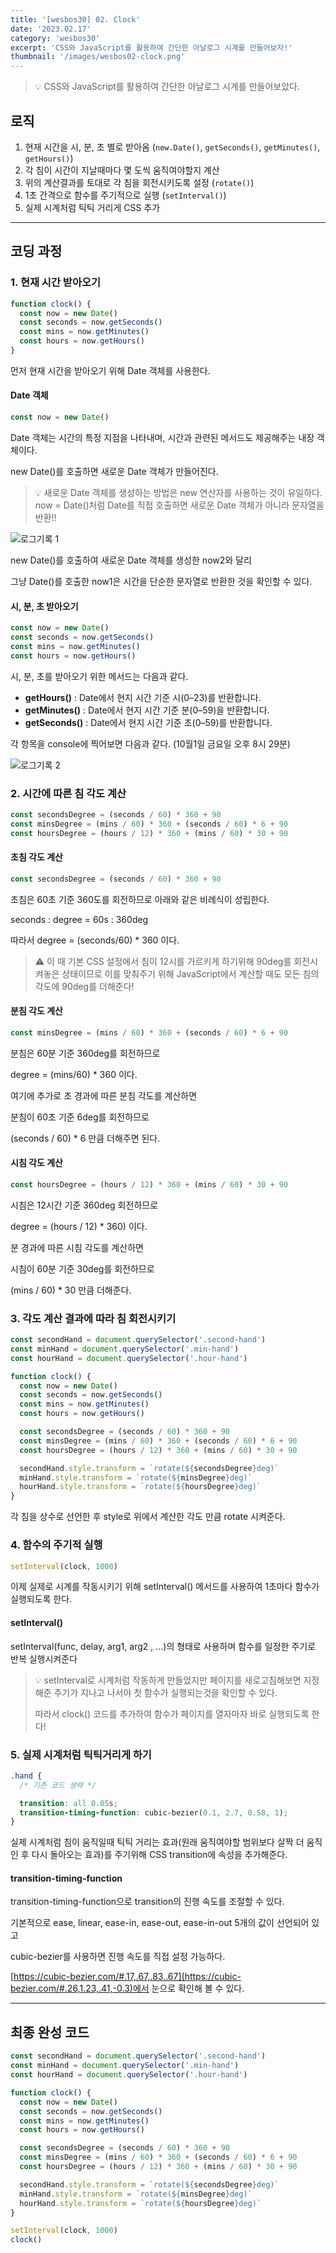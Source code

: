 ```yaml
---
title: '[wesbos30] 02. Clock'
date: '2023.02.17'
category: 'wesbos30'
excerpt: 'CSS와 JavaScript를 활용하여 간단한 아날로그 시계를 만들어보자!'
thumbnail: '/images/wesbos02-clock.png'
---
```


> 💡 CSS와 JavaScript를 활용하여 간단한 아날로그 시계를 만들어보았다.

## 로직

1. 현재 시간을 시, 분, 초 별로 받아옴 (`new.Date()`, `getSeconds()`, `getMinutes()`, `getHours()`)</br>
2. 각 침이 시간이 지날때마다 몇 도씩 움직여야할지 계산</br>
3. 위의 계산결과를 토대로 각 침을 회전시키도록 설정 (`rotate()`)</br>
4. 1초 간격으로 함수를 주기적으로 실행 (`setInterval()`)</br>
5. 실제 시계처럼 틱틱 거리게 CSS 추가</br>

---

## 코딩 과정

### 1. 현재 시간 받아오기

```jsx
function clock() {
  const now = new Date()
  const seconds = now.getSeconds()
  const mins = now.getMinutes()
  const hours = now.getHours()
}
```

먼저 현재 시간을 받아오기 위해 Date 객체를 사용한다.

#### Date 객체

```jsx
const now = new Date()
```

Date 객체는 시간의 특정 지점을 나타내며, 시간과 관련된 메서드도 제공해주는 내장 객체이다.

new Date()를 호출하면 새로운 Date 객체가 만들어진다.

> 💡 새로운 Date 객체를 생성하는 방법은 new 연산자를 사용하는 것이 유일하다.
> now = Date()처럼 Date를 직접 호출하면 새로운 Date 객체가 아니라 문자열을 반환!!

![로그기록 1](https://user-images.githubusercontent.com/87363422/156237712-9a67ff01-73ad-40cb-9ea3-182f8853bdf6.png)

new Date()를 호출하여 새로운 Date 객체를 생성한 now2와 달리

그냥 Date()를 호출한 now1은 시간을 단순한 문자열로 반환한 것을 확인할 수 있다.

#### 시, 분, 초 받아오기

```jsx
const now = new Date()
const seconds = now.getSeconds()
const mins = now.getMinutes()
const hours = now.getHours()
```

시, 분, 초를 받아오기 위한 메서드는 다음과 같다.

- **getHours()** : Date에서 현지 시간 기준 시(0–23)를 반환합니다.
- **getMinutes()** : Date에서 현지 시간 기준 분(0–59)을 반환합니다.
- **getSeconds()** : Date에서 현지 시간 기준 초(0–59)를 반환합니다.

각 항목을 console에 찍어보면 다음과 같다. (10월1일 금요일 오후 8시 29분)

![로그기록 2](https://user-images.githubusercontent.com/87363422/156191799-d9687ad7-bb67-499c-8661-9fb93d5f41fd.png)

### 2. 시간에 따른 침 각도 계산

```jsx
const secondsDegree = (seconds / 60) * 360 + 90
const minsDegree = (mins / 60) * 360 + (seconds / 60) * 6 + 90
const hoursDegree = (hours / 12) * 360 + (mins / 60) * 30 + 90
```

#### 초침 각도 계산

```jsx
const secondsDegree = (seconds / 60) * 360 + 90
```

초침은 60초 기준 360도를 회전하므로 아래와 같은 비례식이 성립한다.

seconds : degree = 60s : 360deg

따라서 degree = (seconds/60) \* 360 이다.

> ⚠️ 이 때 기본 CSS 설정에서 침이 12시를 가르키게 하기위해 90deg를 회전시켜놓은 상태이므로 이를 맞춰주기 위해 JavaScript에서 계산할 때도 모든 침의 각도에 90deg를 더해준다!

#### 분침 각도 계산

```jsx
const minsDegree = (mins / 60) * 360 + (seconds / 60) * 6 + 90
```

분침은 60분 기준 360deg를 회전하므로

degree = (mins/60) \* 360 이다.

여기에 추가로 초 경과에 따른 분침 각도를 계산하면

분침이 60초 기준 6deg를 회전하므로

(seconds / 60) \* 6 만큼 더해주면 된다.

#### 시침 각도 계산

```jsx
const hoursDegree = (hours / 12) * 360 + (mins / 60) * 30 + 90
```

시침은 12시간 기준 360deg 회전하므로

degree = (hours / 12) \* 360) 이다.

분 경과에 따른 시침 각도를 계산하면

시침이 60분 기준 30deg를 회전하므로

(mins / 60) \* 30 만큼 더해준다.

### 3. 각도 계산 결과에 따라 침 회전시키기

```jsx
const secondHand = document.querySelector('.second-hand')
const minHand = document.querySelector('.min-hand')
const hourHand = document.querySelector('.hour-hand')

function clock() {
  const now = new Date()
  const seconds = now.getSeconds()
  const mins = now.getMinutes()
  const hours = now.getHours()

  const secondsDegree = (seconds / 60) * 360 + 90
  const minsDegree = (mins / 60) * 360 + (seconds / 60) * 6 + 90
  const hoursDegree = (hours / 12) * 360 + (mins / 60) * 30 + 90

  secondHand.style.transform = `rotate(${secondsDegree}deg)`
  minHand.style.transform = `rotate(${minsDegree}deg)`
  hourHand.style.transform = `rotate(${hoursDegree}deg)`
}
```

각 침을 상수로 선언한 후 style로 위에서 계산한 각도 만큼 rotate 시켜준다.

### 4. 함수의 주기적 실행

```jsx
setInterval(clock, 1000)
```

이제 실제로 시계를 작동시키기 위해 setInterval() 메서드를 사용하여 1초마다 함수가 실행되도록 한다.

#### setInterval()

setInterval(func, delay, arg1, arg2 , ...)의 형태로 사용하며 함수를 일정한 주기로 반복 실행시켜준다

> 💡 setInterval로 시계처럼 작동하게 만들었지만 페이지를 새로고침해보면 지정해준 주기가 지나고 나서야 첫 함수가 실행되는것을 확인할 수 있다.
>
> 따라서 clock() 코드를 추가하여 함수가 페이지를 열자마자 바로 실행되도록 한다!

### 5. 실제 시계처럼 틱틱거리게 하기

```css
.hand {
  /* 기존 코드 생략 */

  transition: all 0.05s;
  transition-timing-function: cubic-bezier(0.1, 2.7, 0.58, 1);
}
```

실제 시계처럼 침이 움직일때 틱틱 거리는 효과(원래 움직여야할 범위보다 살짝 더 움직인 후 다시 돌아오는 효과)를 주기위해 CSS transition에 속성을 추가해준다.

#### transition-timing-function

transition-timing-function으로 transition의 진행 속도를 조절할 수 있다.

기본적으로 ease, linear, ease-in, ease-out, ease-in-out 5개의 값이 선언되어 있고

cubic-bezier를 사용하면 진행 속도를 직접 설정 가능하다.

[https://cubic-bezier.com/#.17,.67,.83,.67](https://cubic-bezier.com/#.26,1.23,.41,-0.3)에서 눈으로 확인해 볼 수 있다.

---

## 최종 완성 코드

```jsx
const secondHand = document.querySelector('.second-hand')
const minHand = document.querySelector('.min-hand')
const hourHand = document.querySelector('.hour-hand')

function clock() {
  const now = new Date()
  const seconds = now.getSeconds()
  const mins = now.getMinutes()
  const hours = now.getHours()

  const secondsDegree = (seconds / 60) * 360 + 90
  const minsDegree = (mins / 60) * 360 + (seconds / 60) * 6 + 90
  const hoursDegree = (hours / 12) * 360 + (mins / 60) * 30 + 90

  secondHand.style.transform = `rotate(${secondsDegree}deg)`
  minHand.style.transform = `rotate(${minsDegree}deg)`
  hourHand.style.transform = `rotate(${hoursDegree}deg)`
}

setInterval(clock, 1000)
clock()
```

